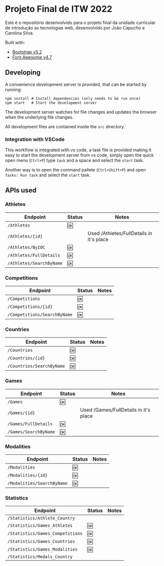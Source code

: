 # Projeto Final de ITW 2022

Este é o repositório desenvolvido para o projeto final da unidade curricular de
introdução as tecnologias web, desenvolvido por João Capucho e Carolina Silva.

Built with:

- [Bootstrap v5.2](https://getbootstrap.com/docs/5.2/)
- [Font Awesome v4.7](https://fontawesome.com/v4/icons/)

## Developing

A convenience development server is provided, that can be started by running:

```
npm install # Install dependencies (only needs to be run once)
npm start   # Start the development server
```

The development server watches for file changes and updates the browser when the
underlying file changes.

All development files are contained inside the `src` directory.

### Integration with VSCode

This workflow is integrated with vs code, a task file is provided making it easy
to start the development server from vs code, simply open the quick open menu
(`Ctrl+P`) type `task` and a space and select the `start` task.

Another way is to open the command pallete (`Ctrl+Shift+P`) and open
`Tasks: Run task` and select the `start` task.

## APIs used

### Athletes

| Endpoint                         | Status | Notes                                      |
|----------------------------------|--------|--------------------------------------------|
| `/Athletes`                      |  :ok:  |                                            |
| `/Athletes/{id}`                 |        | Used /Athletes/FullDetails in it's place   |
| `/Athletes/ByIOC`                |  :ok:  |                                            |
| `/Athletes/FullDetails`          |  :ok:  |                                            |
| `/Athletes/SearchByName`         |  :ok:  |                                            |

### Competitions

| Endpoint                         | Status | Notes                                      |
|----------------------------------|--------|--------------------------------------------|
| `/Competitions`                  |  :ok:  |                                            |
| `/Competitions/{id}`             |  :ok:  |                                            |
| `/Competitions/SearchByName`     |  :ok:  |                                            |

### Countries

| Endpoint                         | Status | Notes                                      |
|----------------------------------|--------|--------------------------------------------|
| `/Countries`                     |  :ok:  |                                            |
| `/Countries/{id}`                |  :ok:  |                                            |
| `/Countries/SearchByName`        |  :ok:  |                                            |

### Games

| Endpoint                         | Status | Notes                                      |
|----------------------------------|--------|--------------------------------------------|
| `/Games`                         |  :ok:  |                                            |
| `/Games/{id}`                    |        | Used /Games/FullDetails in it's place      |
| `/Games/FullDetails`             |  :ok:  |                                            |
| `/Games/SearchByName`            |  :ok:  |                                            |

### Modalities

| Endpoint                         | Status | Notes                                      |
|----------------------------------|--------|--------------------------------------------|
| `/Modalities`                    |  :ok:  |                                            |
| `/Modalities/{id}`               |  :ok:  |                                            |
| `/Modalities/SearchByName`       |  :ok:  |                                            |

### Statistics

| Endpoint                         | Status | Notes                                      |
|----------------------------------|--------|--------------------------------------------|
| `/Statistics/Athlete_Country`    |        |                                            |
| `/Statistics/Games_Athletes`     |  :ok:  |                                            |
| `/Statistics/Games_Competitions` |  :ok:  |                                            |
| `/Statistics/Games_Countries`    |  :ok:  |                                            |
| `/Statistics/Games_Modalities`   |  :ok:  |                                            |
| `/Statistics/Medals_Country`     |        |                                            |
